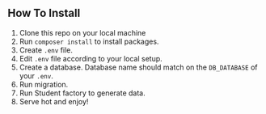 ## How To Install
1. Clone this repo on your local machine
2. Run `composer install` to install packages.
3. Create `.env` file.
4. Edit `.env` file according to your local setup.
5. Create a database. Database name should match on the `DB_DATABASE` of your `.env`.
6. Run migration.
7. Run Student factory to generate data.
8. Serve hot and enjoy!
